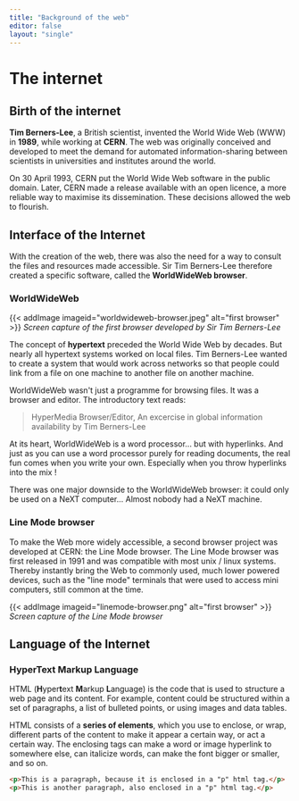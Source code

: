 ```yaml
---
title: "Background of the web"
editor: false
layout: "single"
---
```

# The internet

## Birth of the internet

**Tim Berners-Lee**, a British scientist, invented the World Wide Web (WWW) in **1989**, while working at **CERN**. The web was originally conceived and developed to meet the demand for automated information-sharing between scientists in universities and institutes around the world.

On 30 April 1993, CERN put the World Wide Web software in the public domain. Later, CERN made a release available with an open licence, a more reliable way to maximise its dissemination. These decisions allowed the web to flourish.

## Interface of the Internet

With the creation of the web, there was also the need for a way to consult the files and resources made accessible. Sir Tim Berners-Lee therefore created a specific software, called the **WorldWideWeb browser**.

### WorldWideWeb

{{< addImage imageid="worldwideweb-browser.jpeg" alt="first browser" >}}
*Screen capture of the first browser developed by Sir Tim Berners-Lee*

The concept of **hypertext** preceded the World Wide Web by decades. But nearly all hypertext systems worked on local files. Tim Berners-Lee wanted to create a system that would work across networks so that people could link from a file on one machine to another file on another machine.

WorldWideWeb wasn't just a programme for browsing files. It was a browser and editor. The introductory text reads:

> HyperMedia Browser/Editor, An excercise in global information availability by Tim Berners-Lee

At its heart, WorldWideWeb is a word processor... but with hyperlinks. And just as you can use a word processor purely for reading documents, the real fun comes when you write your own. Especially when you throw hyperlinks into the mix ! 

There was one major downside to the WorldWideWeb browser: it could only be used on a NeXT computer... Almost nobody had a NeXT machine.

### Line Mode browser

To make the Web more widely accessible, a second browser project was developed at CERN: the Line Mode browser. The Line Mode browser was first released in 1991 and was compatible with most unix / linux systems. Thereby instantly bring the Web to commonly used, much lower powered devices, such as the "line mode" terminals that were used to access mini computers, still common at the time.

{{< addImage imageid="linemode-browser.png" alt="first browser" >}}
*Screen capture of the Line Mode browser*

## Language of the Internet

### HyperText Markup Language

HTML (**H**yper**t**ext **M**arkup **L**anguage) is the code that is used to structure a web page and its content. For example, content could be structured within a set of paragraphs, a list of bulleted points, or using images and data tables. 

HTML consists of a **series of elements**, which you use to enclose, or wrap, different parts of the content to make it appear a certain way, or act a certain way. The enclosing tags can make a word or image hyperlink to somewhere else, can italicize words, can make the font bigger or smaller, and so on.

```html
<p>This is a paragraph, because it is enclosed in a "p" html tag.</p>
<p>This is another paragraph, also enclosed in a "p" html tag.</p>
```